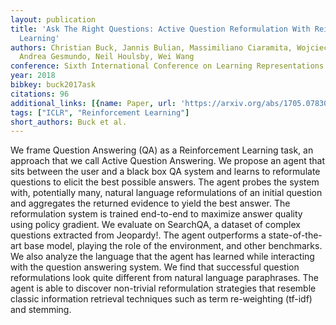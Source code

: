 ```yaml
---
layout: publication
title: 'Ask The Right Questions: Active Question Reformulation With Reinforcement
  Learning'
authors: Christian Buck, Jannis Bulian, Massimiliano Ciaramita, Wojciech Gajewski,
  Andrea Gesmundo, Neil Houlsby, Wei Wang
conference: Sixth International Conference on Learning Representations (ICLR) 2018
year: 2018
bibkey: buck2017ask
citations: 96
additional_links: [{name: Paper, url: 'https://arxiv.org/abs/1705.07830'}]
tags: ["ICLR", "Reinforcement Learning"]
short_authors: Buck et al.
---
```

We frame Question Answering (QA) as a Reinforcement Learning task, an
approach that we call Active Question Answering. We propose an agent that sits
between the user and a black box QA system and learns to reformulate questions
to elicit the best possible answers. The agent probes the system with,
potentially many, natural language reformulations of an initial question and
aggregates the returned evidence to yield the best answer. The reformulation
system is trained end-to-end to maximize answer quality using policy gradient.
We evaluate on SearchQA, a dataset of complex questions extracted from
Jeopardy!. The agent outperforms a state-of-the-art base model, playing the
role of the environment, and other benchmarks. We also analyze the language
that the agent has learned while interacting with the question answering
system. We find that successful question reformulations look quite different
from natural language paraphrases. The agent is able to discover non-trivial
reformulation strategies that resemble classic information retrieval techniques
such as term re-weighting (tf-idf) and stemming.